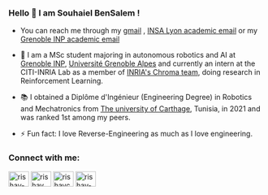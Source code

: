 ### Hello 👋 I am Souhaiel BenSalem ! 
- You can reach me through my [gmail](mailto:souhaiel23bnsalem@gmail.com)  , [INSA Lyon academic email](mailto:souhalel.ben-salem@insa-lyon.fr) or my  [Grenoble INP academic email](mailto:souhaiel.ben-salem@grenoble-inp.org)
- :school: I am a MSc student majoring in autonomous robotics and AI at [Grenoble INP](https://www.grenoble-inp.fr/), [Université Grenoble Alpes](https://www.univ-grenoble-alpes.fr/english/) and currently an intern at the CITI-INRIA Lab as a member of [INRIA's Chroma team](https://team.inria.fr/chroma/en/), doing research in Reinforcement Learning.
- :books: I obtained a Diplôme d'Ingénieur (Engineering Degree) in Robotics and Mechatronics from [The university of Carthage](http://www.ucar.rnu.tn/), Tunisia, in 2021 and was ranked 1st among my peers.

- ⚡ Fun fact: I love Reverse-Engineering as much as I love engineering.

<h3 align="left">Connect with me:</h3>
<p align="left">
<a href="https://www.linkedin.com/in/souhaiel-bensalem-5a71721aa/" target="blank"><img align="center" src="https://raw.githubusercontent.com/rahuldkjain/github-profile-readme-generator/master/src/images/icons/Social/linked-in-alt.svg" alt="rishav-chanda-b89a791b3" height="30" width="40" /></a>
  <a href="https://www.instagram.com/souhaielbensalem/" target="blank"><img align="center" src="https://raw.githubusercontent.com/rahuldkjain/github-profile-readme-generator/master/src/images/icons/Social/instagram.svg" alt="rishav_chanda" height="30" width="40" /></a>
  <a href="https://twitter.com/SouhaielSalem" target="blank"><img align="center" src="https://raw.githubusercontent.com/rahuldkjain/github-profile-readme-generator/master/src/images/icons/Social/twitter.svg" alt="rishavchanda" height="30" width="40" /></a>
   <a href="https://www.facebook.com/souhaiel.wrath/" target="blank"><img align="center" src="https://raw.githubusercontent.com/rahuldkjain/github-profile-readme-generator/master/src/images/icons/Social/facebook.svg" alt="rishav-chanda-b89a791b3" height="30" width="40" /></a>
</p>
